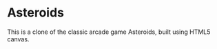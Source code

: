 Asteroids
=========

This is a clone of the classic arcade game Asteroids, built using HTML5 canvas.
